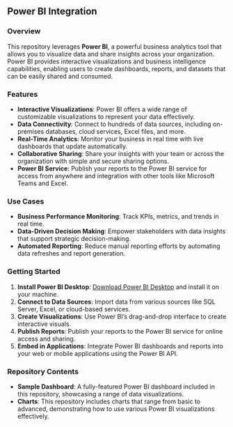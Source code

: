 ## Power BI Integration

### Overview

This repository leverages **Power BI**, a powerful business analytics tool that allows you to visualize data and share insights across your organization. Power BI provides interactive visualizations and business intelligence capabilities, enabling users to create dashboards, reports, and datasets that can be easily shared and consumed.

### Features

- **Interactive Visualizations**: Power BI offers a wide range of customizable visualizations to represent your data effectively.
- **Data Connectivity**: Connect to hundreds of data sources, including on-premises databases, cloud services, Excel files, and more.
- **Real-Time Analytics**: Monitor your business in real time with live dashboards that update automatically.
- **Collaborative Sharing**: Share your insights with your team or across the organization with simple and secure sharing options.
- **Power BI Service**: Publish your reports to the Power BI service for access from anywhere and integration with other tools like Microsoft Teams and Excel.

### Use Cases

- **Business Performance Monitoring**: Track KPIs, metrics, and trends in real time.
- **Data-Driven Decision Making**: Empower stakeholders with data insights that support strategic decision-making.
- **Automated Reporting**: Reduce manual reporting efforts by automating data refreshes and report generation.

### Getting Started

1. **Install Power BI Desktop**: [Download Power BI Desktop](https://powerbi.microsoft.com/desktop) and install it on your machine.
2. **Connect to Data Sources**: Import data from various sources like SQL Server, Excel, or cloud-based services.
3. **Create Visualizations**: Use Power BI’s drag-and-drop interface to create interactive visuals.
4. **Publish Reports**: Publish your reports to the Power BI service for online access and sharing.
5. **Embed in Applications**: Integrate Power BI dashboards and reports into your web or mobile applications using the Power BI API.

### Repository Contents

- **Sample Dashboard**: A fully-featured Power BI dashboard included in this repository, showcasing a range of data visualizations.
- **Charts**: This repository includes charts that range from basic to advanced, demonstrating how to use various Power BI visualizations effectively.

